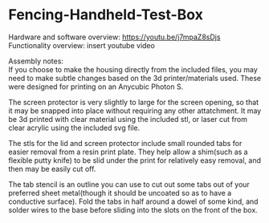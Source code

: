 # Fencing-Handheld-Test-Box
Hardware and software overview: https://youtu.be/j7mpaZ8sDjs  
Functionality overview: insert youtube video  
    
Assembly notes:  
If you choose to make the housing directly from the included files, you may need to make subtle changes based on the 3d printer/materials used. These were designed for printing on an Anycubic Photon S. 

The screen protector is very slightly to large for the screen opening, so that it may be snapped into place without requiring any other attatchment. It may be 3d printed with clear material using the included stl, or laser cut from clear acrylic using the included svg file.   
  
  The stls for the lid and screen protector include small rounded tabs for easier removal from a resin print plate. They help allow a shim(such as a flexible putty knife) to be slid under the print for relatively easy removal, and then may be easily cut off. 
  
  The tab stencil is an outline you can use to cut out some tabs out of your preferred sheet metal(though it should be uncoated so as to have a conductive surface). Fold the tabs in half around a dowel of some kind, and solder wires to the base before sliding into the slots on the front of the box. 
